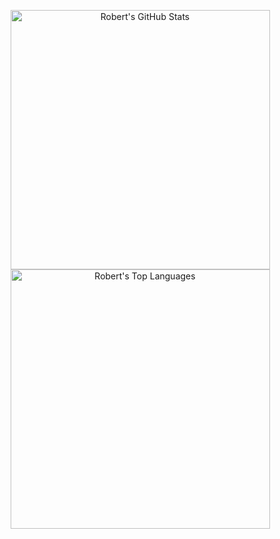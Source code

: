 <p align="center">
 <a href="https://github.com/rcdailey#js-contribution-activity" title="View Robert's Activity">
  <img alt="Robert's GitHub Stats" src="https://github-readme-stats.vercel.app/api?username=rcdailey&count_private=true&include_all_commits=true&theme=dark&icon_color=fff&line_height=29&show_icons=true&hide_border=true&border_radius=5&hide_title=true" width="415" hspace="3">
 </a>

 <a href="https://github.com/rcdailey?tab=repositories" title="View Robert's Repos">
  <img alt="Robert's Top Languages" src="https://github-readme-stats.vercel.app/api/top-langs/?username=rcdailey&theme=dark&layout=compact&hide_border=true&border_radius=5&hide_title=true" width="415" hspace="3">
 </a>
</p>

